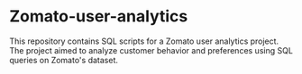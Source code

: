 # Zomato-user-analytics
This repository contains SQL scripts for a Zomato user analytics project. The project aimed to analyze customer behavior and preferences using SQL queries on Zomato's dataset.
